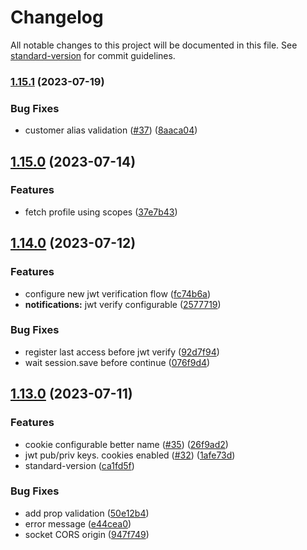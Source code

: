 # Changelog

All notable changes to this project will be documented in this file. See [standard-version](https://github.com/conventional-changelog/standard-version) for commit guidelines.

### [1.15.1](https://github.com/theeye-io-team/theeye-gateway/compare/1.15.0...1.15.1) (2023-07-19)


### Bug Fixes

* customer alias validation ([#37](https://github.com/theeye-io-team/theeye-gateway/issues/37)) ([8aaca04](https://github.com/theeye-io-team/theeye-gateway/commit/8aaca04a7d4db7f3b8a3cd9903bb28a1d9d6433f))

## [1.15.0](https://github.com/theeye-io-team/theeye-gateway/compare/1.14.0...1.15.0) (2023-07-14)


### Features

* fetch profile using scopes ([37e7b43](https://github.com/theeye-io-team/theeye-gateway/commit/37e7b4394f65a0f46739d1d0a3b45f7df057c297))

## [1.14.0](https://github.com/theeye-io-team/theeye-gateway/compare/1.13.0...1.14.0) (2023-07-12)


### Features

* configure new jwt verification flow ([fc74b6a](https://github.com/theeye-io-team/theeye-gateway/commit/fc74b6a421d88e929069175739d29c202643e3b2))
* **notifications:** jwt verify configurable ([2577719](https://github.com/theeye-io-team/theeye-gateway/commit/2577719f925a032f9a5441d7c2cd857ed9d11bd5))


### Bug Fixes

* register last access before jwt verify ([92d7f94](https://github.com/theeye-io-team/theeye-gateway/commit/92d7f940a0f55b37e023a31ea2370a127965b054))
* wait session.save before continue ([076f9d4](https://github.com/theeye-io-team/theeye-gateway/commit/076f9d4667a6d705084927532c53b1afdc9a6a43))

## [1.13.0](https://github.com/theeye-io-team/theeye-gateway/compare/1.12.9...1.13.0) (2023-07-11)


### Features

* cookie configurable better name ([#35](https://github.com/theeye-io-team/theeye-gateway/issues/35)) ([26f9ad2](https://github.com/theeye-io-team/theeye-gateway/commit/26f9ad24496f7600e6047cb70fa10e82cf970331))
* jwt pub/priv keys. cookies enabled ([#32](https://github.com/theeye-io-team/theeye-gateway/issues/32)) ([1afe73d](https://github.com/theeye-io-team/theeye-gateway/commit/1afe73dc87620466fe55f951251ea5d1e11336ab))
* standard-version ([ca1fd5f](https://github.com/theeye-io-team/theeye-gateway/commit/ca1fd5f6a31592929e3edf934e3ea4bfe83a0c35))


### Bug Fixes

* add prop validation ([50e12b4](https://github.com/theeye-io-team/theeye-gateway/commit/50e12b4f0fcdf1e1635a0a5606504b75607888df))
* error message ([e44cea0](https://github.com/theeye-io-team/theeye-gateway/commit/e44cea0856cae1891939280fa2783ad7b70f3858))
* socket CORS origin ([947f749](https://github.com/theeye-io-team/theeye-gateway/commit/947f7493baab34d693092b9f7c606c24a672a471))
